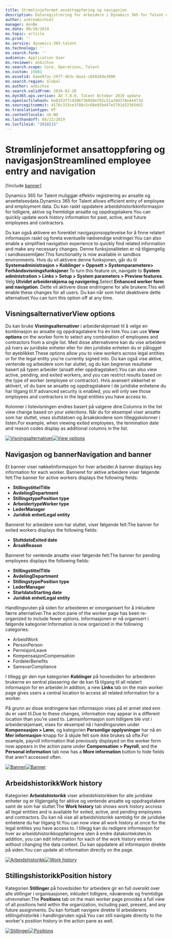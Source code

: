 ```yaml
---
title: Strømlinjeformet ansattoppføring og navigasjon
description: Dataregistrering for arbeidere i Dynamics 365 for Talent er forbedret for å tillate rask registrering for alle ansatte, tidligere, aktive eller fremtidige. En forenklet/konsolidert navigasjonsmodell er oppdatert for å finne relatert informasjon raskt og vise og foreta eventuelle nødvendige oppdateringer.
author: andreabichsel
manager: AnnBe
ms.date: 08/20/2019
ms.topic: article
ms.prod: ''
ms.service: dynamics-365-talent
ms.technology: ''
ms.search.form: ''
audience: Application User
ms.reviewer: anbichse
ms.search.scope: Core, Operations, Talent
ms.custom: 15681
ms.assetid: 6aee97ac-29f7-4b3c-8aa1-c65810de3090
ms.search.region: Global
ms.author: anbichse
ms.search.validFrom: 2016-02-28
ms.dyn365.ops.version: AX 7.0.0, Talent October 2019 update
ms.openlocfilehash: be0253ffc4396f36050ef02c51a20d378e44473d
ms.sourcegitcommit: 4176c333ce3f88c5c68e95bd47e5791d32365dd2
ms.translationtype: HT
ms.contentlocale: nb-NO
ms.lasthandoff: 08/22/2019
ms.locfileid: "1918215"
---
```

# <a name="streamlined-employee-entry-and-navigation"></a><span data-ttu-id="1ba96-104">Strømlinjeformet ansattoppføring og navigasjon</span><span class="sxs-lookup"><span data-stu-id="1ba96-104">Streamlined employee entry and navigation</span></span>

[!include [banner](includes/banner.md)]

<span data-ttu-id="1ba96-105">Dynamics 365 for Talent muliggjør effektiv registrering av ansatte og ansettelsesdata.</span><span class="sxs-lookup"><span data-stu-id="1ba96-105">Dynamics 365 for Talent allows efficient entry of employee and employment data.</span></span> <span data-ttu-id="1ba96-106">Du kan raskt oppdatere arbeidshistorikkinformasjon for tidligere, aktive og fremtidige ansatte og oppdragstakere.</span><span class="sxs-lookup"><span data-stu-id="1ba96-106">You can quickly update work history information for past, active, and future employees and contractors.</span></span>

<span data-ttu-id="1ba96-107">Du kan også aktivere en forenklet navigasjonsopplevelse for å finne relatert informasjon raskt og foreta eventuelle nødvendige endringer.</span><span class="sxs-lookup"><span data-stu-id="1ba96-107">You can also enable a simplified navigation experience to quickly find related information and make any necessary changes.</span></span> <span data-ttu-id="1ba96-108">Denne funksjonaliteten er nå tilgjengelig i sandkassemiljøer.</span><span class="sxs-lookup"><span data-stu-id="1ba96-108">This functionality is now available in sandbox environments.</span></span> <span data-ttu-id="1ba96-109">Hvis du vil aktivere denne funksjonen, går du til **Systemadministrasjon > Koblinger > Oppsett > Systemparametere> Forhåndsvisningsfunksjoner**.</span><span class="sxs-lookup"><span data-stu-id="1ba96-109">To turn this feature on, navigate to **System administration > Links > Setup > System parameters > Preview features**.</span></span> <span data-ttu-id="1ba96-110">Velg **Utvidet arbeiderskjema og navigering**.</span><span class="sxs-lookup"><span data-stu-id="1ba96-110">Select **Enhanced worker form and navigation**.</span></span> <span data-ttu-id="1ba96-111">Dette vil aktivere disse endringene for alle brukere.</span><span class="sxs-lookup"><span data-stu-id="1ba96-111">This will enable these changes for all users.</span></span> <span data-ttu-id="1ba96-112">Du kan når som helst deaktivere dette alternativet.</span><span class="sxs-lookup"><span data-stu-id="1ba96-112">You can turn this option off at any time.</span></span>

## <a name="view-options"></a><span data-ttu-id="1ba96-113">Visningsalternativer</span><span class="sxs-lookup"><span data-stu-id="1ba96-113">View options</span></span>

<span data-ttu-id="1ba96-114">Du kan bruke **Visningsalternativer** i arbeiderskjemaet til å velge en kombinasjon av ansatte og oppdragstakere fra én liste.</span><span class="sxs-lookup"><span data-stu-id="1ba96-114">You can use **View options** on the worker form to select any combination of employees and contractors from a single list.</span></span> <span data-ttu-id="1ba96-115">Med disse alternativene kan du vise arbeidere på tvers av juridiske enheter eller for den juridiske enheten du er pålogget for øyeblikket.</span><span class="sxs-lookup"><span data-stu-id="1ba96-115">These options allow you to view workers across legal entities or for the legal entity you're currently signed into.</span></span> <span data-ttu-id="1ba96-116">Du kan også vise aktive, ventende og arbeidere som har sluttet, og du kan begrense resultater basert på typen arbeider (ansatt eller oppdragstaker).</span><span class="sxs-lookup"><span data-stu-id="1ba96-116">You can also view active, pending, and exited workers, and you can restrict results based on the type of worker (employee or contractor).</span></span> <span data-ttu-id="1ba96-117">Hvis avansert sikkerhet er aktivert, vil du bare se ansatte og oppdragstakere i de juridiske enhetene du har tilgang til.</span><span class="sxs-lookup"><span data-stu-id="1ba96-117">If advanced security is enabled, you will only see those employees and contractors in the legal entities you have access to.</span></span>

<span data-ttu-id="1ba96-118">Kolonner i listevisningen endres basert på valgene dine.</span><span class="sxs-lookup"><span data-stu-id="1ba96-118">Columns in the list view change based on your selections.</span></span> <span data-ttu-id="1ba96-119">Når du for eksempel viser ansatte som har sluttet, vises sluttdatoen og årsakskodene som tilleggskolonner i listen.</span><span class="sxs-lookup"><span data-stu-id="1ba96-119">For example, when viewing exited employees, the termination date and reason codes display as additional columns in the list.</span></span> 

<span data-ttu-id="1ba96-120">[![Visningsalternativer](./media/Worker-view-option.png)](./media/worker-view-option.png)</span><span class="sxs-lookup"><span data-stu-id="1ba96-120">[![View options](./media/Worker-view-option.png)](./media/worker-view-option.png)</span></span>

## <a name="navigation-and-banner"></a><span data-ttu-id="1ba96-121">Navigasjon og banner</span><span class="sxs-lookup"><span data-stu-id="1ba96-121">Navigation and banner</span></span>

<span data-ttu-id="1ba96-122">Et banner viser nøkkelinformasjon for hver arbeider.</span><span class="sxs-lookup"><span data-stu-id="1ba96-122">A banner displays key information for each worker.</span></span> <span data-ttu-id="1ba96-123">Banneret for aktive arbeidere viser følgende felt:</span><span class="sxs-lookup"><span data-stu-id="1ba96-123">The banner for active workers displays the following fields:</span></span>

- <span data-ttu-id="1ba96-124">**Stillingstittel**</span><span class="sxs-lookup"><span data-stu-id="1ba96-124">**Title**</span></span>
- <span data-ttu-id="1ba96-125">**Avdeling**</span><span class="sxs-lookup"><span data-stu-id="1ba96-125">**Department**</span></span>
- <span data-ttu-id="1ba96-126">**Stillingstype**</span><span class="sxs-lookup"><span data-stu-id="1ba96-126">**Position type**</span></span>
- <span data-ttu-id="1ba96-127">**Arbeidertype**</span><span class="sxs-lookup"><span data-stu-id="1ba96-127">**Worker type**</span></span>
- <span data-ttu-id="1ba96-128">**Leder**</span><span class="sxs-lookup"><span data-stu-id="1ba96-128">**Manager**</span></span>
- <span data-ttu-id="1ba96-129">**Juridisk enhet**</span><span class="sxs-lookup"><span data-stu-id="1ba96-129">**Legal entity**</span></span>

<span data-ttu-id="1ba96-130">Banneret for arbeidere som har sluttet, viser følgende felt:</span><span class="sxs-lookup"><span data-stu-id="1ba96-130">The banner for exited workers displays the following fields:</span></span>

- <span data-ttu-id="1ba96-131">**Sluttdato**</span><span class="sxs-lookup"><span data-stu-id="1ba96-131">**Exited date**</span></span>
- <span data-ttu-id="1ba96-132">**Årsak**</span><span class="sxs-lookup"><span data-stu-id="1ba96-132">**Reason**</span></span>

<span data-ttu-id="1ba96-133">Banneret for ventende ansatte viser følgende felt:</span><span class="sxs-lookup"><span data-stu-id="1ba96-133">The banner for pending employees displays the following fields:</span></span>

- <span data-ttu-id="1ba96-134">**Stillingstittel**</span><span class="sxs-lookup"><span data-stu-id="1ba96-134">**Title**</span></span>
- <span data-ttu-id="1ba96-135">**Avdeling**</span><span class="sxs-lookup"><span data-stu-id="1ba96-135">**Department**</span></span>
- <span data-ttu-id="1ba96-136">**Stillingstype**</span><span class="sxs-lookup"><span data-stu-id="1ba96-136">**Position type**</span></span>
- <span data-ttu-id="1ba96-137">**Leder**</span><span class="sxs-lookup"><span data-stu-id="1ba96-137">**Manager**</span></span>
- <span data-ttu-id="1ba96-138">**Startdato**</span><span class="sxs-lookup"><span data-stu-id="1ba96-138">**Starting date**</span></span>
- <span data-ttu-id="1ba96-139">**Juridisk enhet**</span><span class="sxs-lookup"><span data-stu-id="1ba96-139">**Legal entity**</span></span>

<span data-ttu-id="1ba96-140">Handlingsruten på siden for arbeideren er omorganisert for å inkludere færre alternativer.</span><span class="sxs-lookup"><span data-stu-id="1ba96-140">The action pane of the worker page has been re-organized to include fewer options.</span></span> <span data-ttu-id="1ba96-141">Informasjonen er nå organisert i følgende kategorier:</span><span class="sxs-lookup"><span data-stu-id="1ba96-141">Information is now organized in the following categories:</span></span> 

- <span data-ttu-id="1ba96-142">Arbeid</span><span class="sxs-lookup"><span data-stu-id="1ba96-142">Work</span></span>
- <span data-ttu-id="1ba96-143">Person</span><span class="sxs-lookup"><span data-stu-id="1ba96-143">Person</span></span>
- <span data-ttu-id="1ba96-144">Permisjon</span><span class="sxs-lookup"><span data-stu-id="1ba96-144">Leave</span></span>
- <span data-ttu-id="1ba96-145">Kompensasjon</span><span class="sxs-lookup"><span data-stu-id="1ba96-145">Compensation</span></span>
- <span data-ttu-id="1ba96-146">Fordeler</span><span class="sxs-lookup"><span data-stu-id="1ba96-146">Benefits</span></span>
- <span data-ttu-id="1ba96-147">Samsvar</span><span class="sxs-lookup"><span data-stu-id="1ba96-147">Compliance</span></span>

<span data-ttu-id="1ba96-148">I tillegg gir den nye kategorien **Koblinger** på hovedsiden for arbeideren brukerne en sentral plassering der de kan få tilgang til all relatert informasjon for en arbeider.</span><span class="sxs-lookup"><span data-stu-id="1ba96-148">In addtion, a new **Links** tab on the main worker page gives users a central location to access all related information for a worker.</span></span>

<span data-ttu-id="1ba96-149">På grunn av disse endringene kan informasjon vises på et annet sted enn du er vant til.</span><span class="sxs-lookup"><span data-stu-id="1ba96-149">Due to these changes, information may appear in a different location than you're used to.</span></span> <span data-ttu-id="1ba96-150">Lønnsinformasjon som tidligere ble vist i arbeiderskjemaet, vises for eksempel nå i handlingsruten under **Kompensasjon > Lønn**, og kategorien **Personlige opplysninger** har nå en **Mer informasjon**-knapp for å skjule felt som ikke brukes så ofte.</span><span class="sxs-lookup"><span data-stu-id="1ba96-150">For example, payroll information that previously displayed on the worker form now appears in the action pane under **Compensation > Payroll**, and the **Personal information** tab now has a **More information** button to hide fields that aren't accessed often.</span></span>

<span data-ttu-id="1ba96-151">[![Banner](./media/Banner.png)](./media/Banner.png)</span><span class="sxs-lookup"><span data-stu-id="1ba96-151">[![Banner](./media/Banner.png)](./media/Banner.png)</span></span>

## <a name="work-history"></a><span data-ttu-id="1ba96-152">Arbeidshistorikk</span><span class="sxs-lookup"><span data-stu-id="1ba96-152">Work history</span></span>

<span data-ttu-id="1ba96-153">Kategorien **Arbeidshistorikk** viser arbeidshistorikken for alle juridiske enheter og er tilgjengelig for aktive og ventende ansatte og oppdragstakere samt de som har sluttet.</span><span class="sxs-lookup"><span data-stu-id="1ba96-153">The **Work history** tab shows work history accross all legal entities and is available for exited, active, and pending employees and contractors.</span></span> <span data-ttu-id="1ba96-154">Du kan nå vise all arbeidshistorikk samtidig for de juridiske enhetene du har tilgang til.</span><span class="sxs-lookup"><span data-stu-id="1ba96-154">You can now view all work history at once for the legal entities you have access to.</span></span> <span data-ttu-id="1ba96-155">I tillegg kan du redigere informasjon for hver av arbeidshistorikkoppføringene uten å endre datakonteksten.</span><span class="sxs-lookup"><span data-stu-id="1ba96-155">In addition, you can edit information for each of the work history entries without changing the data context.</span></span> <span data-ttu-id="1ba96-156">Du kan oppdatere all informasjon direkte på siden.</span><span class="sxs-lookup"><span data-stu-id="1ba96-156">You can update all information directly on the page.</span></span> 

<span data-ttu-id="1ba96-157">[![Arbeidshistorikk](./media/Worker-work-history.png)](./media/Worker-work-history.png)</span><span class="sxs-lookup"><span data-stu-id="1ba96-157">[![Work history](./media/Worker-work-history.png)](./media/Worker-work-history.png)</span></span>

## <a name="position-history"></a><span data-ttu-id="1ba96-158">Stillingshistorikk</span><span class="sxs-lookup"><span data-stu-id="1ba96-158">Position history</span></span>

<span data-ttu-id="1ba96-159">Kategorien **Stillinger** på hovedsiden for arbeidere gir en full oversikt over alle stillinger i organisasjonen, inkludert tidligere, nåværende og fremtidige utnevnelser.</span><span class="sxs-lookup"><span data-stu-id="1ba96-159">The **Positions** tab on the main worker page provides a full view of all positions held within the organization, including past, present, and any future assignments.</span></span> <span data-ttu-id="1ba96-160">Du kan fortsatt navigere direkte til arbeiderens stillingshistorikk i handlingsruten også.</span><span class="sxs-lookup"><span data-stu-id="1ba96-160">You can still navigate directly to the worker's position history in the action pane as well.</span></span>

<span data-ttu-id="1ba96-161">[![Stillinger](./media/Worker-position-history.png)](./media/Worker-position-history.png)</span><span class="sxs-lookup"><span data-stu-id="1ba96-161">[![Positions](./media/Worker-position-history.png)](./media/Worker-position-history.png)</span></span>

